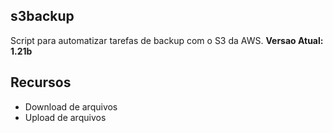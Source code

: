 ## s3backup

Script para automatizar tarefas de backup com o S3 da AWS. **Versao Atual: 1.21b**

## Recursos
- Download de arquivos
- Upload de arquivos